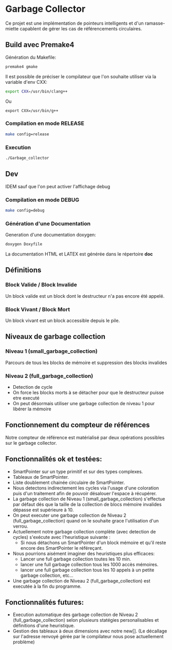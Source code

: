 # Garbage Collector
Ce projet est une implémentation de pointeurs intelligents et d'un ramasse-miette capablent de gérer les cas de référencements circulaires.
## Build avec Premake4
Génération du Makefile:
```sh
premake4 gmake
```
Il est possible de préciser le compilateur que l'on souhaite utiliser via la
variable d'env CXX:
```sh
export CXX=/usr/bin/clang++
```
Ou
```
export CXX=/usr/bin/g++
```
### Compilation en mode RELEASE
```sh
make config=release
```
### Execution
```sh
./Garbage_collector
```

## Dev
IDEM sauf que l'on peut activer l'affichage debug
### Compilation en mode DEBUG
```sh
make config=debug
```

### Génération d'une Documentation
Generation d'une documentation doxygen:
```sh
doxygen Doxyfile
```
La documentation HTML et LATEX est générée dans le répertoire **doc**

## Définitions
### Block Valide / Block Invalide
Un block valide est un block dont le destructeur n'a pas encore été appelé.
### Block Vivant / Block Mort
Un block vivant est un block accessible depuis le pile.

## Niveaux de garbage collection
### Niveau 1 (small_garbage_collection)
Parcours de tous les blocks de mémoire et suppression des blocks invalides
### Niveau 2 (full_garbage_collection)
- Detection de cycle
- On force les blocks morts à se détacher pour que le destructeur puisse etre executé
- On peut désormais utiliser une garbage collection de niveau 1 pour libérer la mémoire

## Fonctionnement du compteur de références
Notre compteur de référence est matérialisé par deux opérations possibles sur le garbage collector.

## Fonctionnalités ok et testées:
- SmartPointer sur un type primitif et sur des types complexes.
- Tableaux de SmartPointer.
- Liste doublement chainée circulaire de SmartPointer.
- Nous detectons indirectement les cycles via l'usage d'une coloration puis d'un traitement afin de pouvoir désalouer l'espace à récupérer.
- La garbage collection de Niveau 1 (small_garbage_collection) s'effectue par défaut dés que la taille de la collection de blocs mémoire invalides dépasse est supérieure à 10.
- On peut executer une garbage collection de Niveau 2 (full_garbage_collection) quand on le souhaite grace l'utilisation d'un verrou.
- Actuellement notre garbage collection complète (avec detection de cycles) s'exécute avec l'heuristique suivante : 
    - Si nous détachons un SmartPointer d'un block mémoire et qu'il reste encore des SmartPointer le référeçant.
- Nous pourrions aisément imaginer des heuristiques plus efficaces:
    - Lancer une full garbage collection toutes les 10 min.
    - lancer une full garbage collection tous les 1000 accès mémoires.
    - lancer une full garbage collection tous les 10 appels à un petite garbage collection, etc...
- Une garbage collection de Niveau 2 (full_garbage_collection) est executée à la fin du programme.

## Fonctionnalités futures:
- Execution automatique des garbage collection de Niveau 2 (full_garbage_collection) selon plusieurs statégies personalisables et définitions d'une heuristique.
- Gestion des tableaux à deux dimensions avec notre new[]. (Le décallage sur l'adresse renvoyé gérée par le compilateur nous pose actuellement problème)